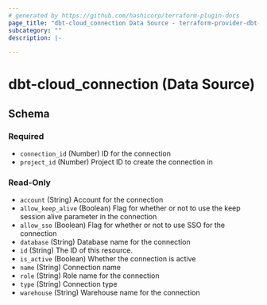 ```yaml
---
# generated by https://github.com/hashicorp/terraform-plugin-docs
page_title: "dbt-cloud_connection Data Source - terraform-provider-dbt-cloud"
subcategory: ""
description: |-
  
---
```


# dbt-cloud_connection (Data Source)





<!-- schema generated by tfplugindocs -->
## Schema

### Required

- `connection_id` (Number) ID for the connection
- `project_id` (Number) Project ID to create the connection in

### Read-Only

- `account` (String) Account for the connection
- `allow_keep_alive` (Boolean) Flag for whether or not to use the keep session alive parameter in the connection
- `allow_sso` (Boolean) Flag for whether or not to use SSO for the connection
- `database` (String) Database name for the connection
- `id` (String) The ID of this resource.
- `is_active` (Boolean) Whether the connection is active
- `name` (String) Connection name
- `role` (String) Role name for the connection
- `type` (String) Connection type
- `warehouse` (String) Warehouse name for the connection


